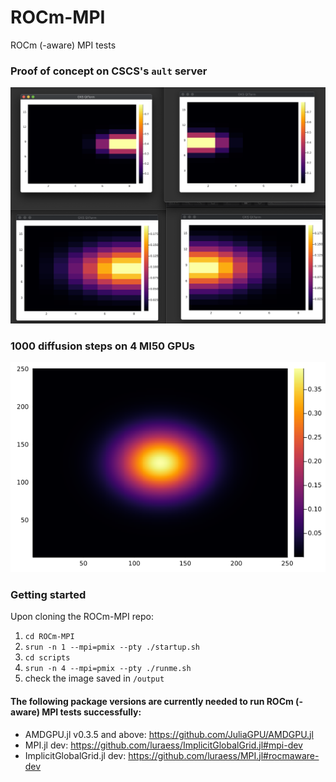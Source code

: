 # ROCm-MPI
ROCm (-aware) MPI tests

### Proof of concept on CSCS's `ault` server

<img src="docs/poc_rocmaware.png" alt="rocm-aware mpi" width="600">

### 1000 diffusion steps on 4 MI50 GPUs

<img src="docs/Temp_4_252_252.png" alt="rocm-aware mpi" width="600">

### Getting started
Upon cloning the ROCm-MPI repo:
1. `cd ROCm-MPI`
2. `srun -n 1 --mpi=pmix --pty ./startup.sh`
3. `cd scripts`
4. `srun -n 4 --mpi=pmix --pty ./runme.sh`
5. check the image saved in `/output`

#### The following package versions are currently needed to run ROCm (-aware) MPI tests successfully:
- AMDGPU.jl v0.3.5 and above: https://github.com/JuliaGPU/AMDGPU.jl
- MPI.jl dev: https://github.com/luraess/ImplicitGlobalGrid.jl#mpi-dev
- ImplicitGlobalGrid.jl dev: https://github.com/luraess/MPI.jl#rocmaware-dev

